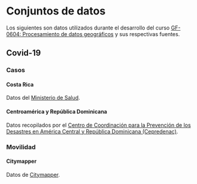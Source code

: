 # Conjuntos de datos
Los siguientes son datos utilizados durante el desarrollo del curso [GF-0604: Procesamiento de datos geográficos](https://geoprocesamiento-2020i.github.io/) y sus respectivas fuentes.

## Covid-19

### Casos

#### Costa Rica
Datos del [Ministerio de Salud](https://www.ministeriodesalud.go.cr/).

#### Centroamérica y República Dominicana
Datos recopilados por el [Centro de Coordinación para la Prevención de los Desastres en América Central y República Dominicana (Cepredenac)](http://www.cepredenac.org/).

### Movilidad

#### Citymapper
Datos de [Citymapper](https://citymapper.com/).
